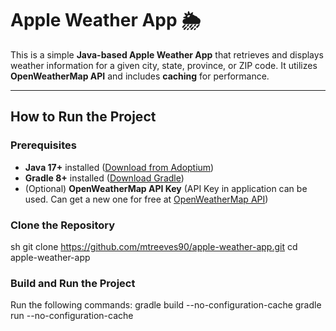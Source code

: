 # Apple Weather App 🌦️

This is a simple **Java-based Apple Weather App** that retrieves and displays weather information for a given city, state, province, or ZIP code. It utilizes **OpenWeatherMap API** and includes **caching** for performance.

---

## **How to Run the Project**

### **Prerequisites**
- **Java 17+** installed ([Download from Adoptium](https://adoptium.net/))
- **Gradle 8+** installed ([Download Gradle](https://gradle.org/install/))
- (Optional) **OpenWeatherMap API Key** (API Key in application can be used. Can get a new one for free at [OpenWeatherMap API](https://openweathermap.org/api))

### **Clone the Repository**
sh
git clone https://github.com/mtreeves90/apple-weather-app.git
cd apple-weather-app

### **Build and Run the Project**
Run the following commands:
gradle build --no-configuration-cache
gradle run --no-configuration-cache
